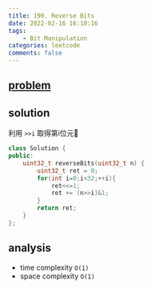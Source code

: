 ```yaml
---
title: 190. Reverse Bits
date: 2022-02-16 16:10:16
tags:  
    - Bit Manipulation
categories: leetcode
comments: false
---
```


## [problem](https://leetcode.com/problems/reverse-bits/)

## solution
利用 `>>i` 取得第i位元

```c++
class Solution {
public:
    uint32_t reverseBits(uint32_t n) {
        uint32_t ret = 0;
        for(int i=0;i<32;++i){
            ret<<=1;
            ret += (n>>i)&1;
        }
        return ret;
    }
};
```

## analysis
- time complexity `O(1)`
- space complexity `O(1)`

